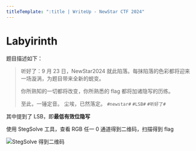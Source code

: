 ```yaml
---
titleTemplate: ":title | WriteUp - NewStar CTF 2024"
---
```


# Labyirinth

题目描述如下：

> 听好了：9 月 23 日，NewStar2024 就此陷落。每抹陷落的色彩都将迎来一场漩涡，为题目带来全新的蜕变。
>
> 你所熟知的一切都将改变，你所熟悉的 flag 都将加诸隐写的历练。
>
> 至此，一锤定音。
> 尘埃，已然落定。
> `#newstar#` `#LSB#` `#听好了#`

其中提到了 LSB，即**最低有效位隐写**

使用 StegSolve 工具，查看 RGB 任一 0 通道得到二维码，扫描得到 flag

![StegSolve 得到二维码](/assets/images/wp/2024/week1/labyrinth_1.png)
